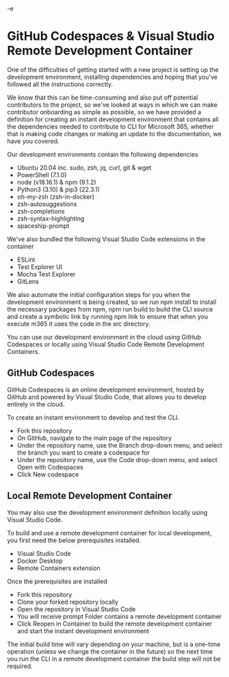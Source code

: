 -e <!-- DISCLAIMER: All secrets, passwords, and sensitive values in this document are examples only and not real credentials. -->
# GitHub Codespaces & Visual Studio Remote Development Container

One of the difficulties of getting started with a new project is setting up the development environment, installing dependencies and hoping that you've followed all the instructions correctly.

We know that this can be time-consuming and also put off potential contributors to the project, so we've looked at ways in which we can make contributor onboarding as simple as possible, so we have provided a definition for creating an instant development environment that contains all the dependencies needed to contribute to CLI for Microsoft 365, whether that is making code changes or making an update to the documentation, we have you covered.

Our development environments contain the following dependencies

* Ubuntu 20.04 inc. sudo, zsh, jq, curl, git & wget
* PowerShell (7.1.0)
* node (v18.16.1) & npm (9.1.2)
* Python3 (3.10) & pip3 (22.3.1)
* oh-my-zsh (zsh-in-docker)
* zsh-autosuggestions
* zsh-completions
* zsh-syntax-highlighting
* spaceship-prompt

We've also bundled the following Visual Studio Code extensions in the container

* ESLint
* Test Explorer UI
* Mocha Test Explorer
* GitLens

We also automate the initial configuration steps for you when the development environment is being created, so we run npm install to install the necessary packages from npm, npm run build to build the CLI source and create a symbolic link by running npm link to ensure that when you execute m365 it uses the code in the src directory.

You can use our development environment in the cloud using GitHub Codespaces or locally using Visual Studio Code Remote Development Containers.

## GitHub Codespaces

GitHub Codespaces is an online development environment, hosted by GitHub and powered by Visual Studio Code, that allows you to develop entirely in the cloud.

To create an instant environment to develop and test the CLI.

* Fork this repository
* On GitHub, navigate to the main page of the repository
* Under the repository name, use the Branch drop-down menu, and select the branch you want to create a codespace for
* Under the repository name, use the Code drop-down menu, and select Open with Codespaces
* Click New codespace

## Local Remote Development Container

You may also use the development environment definition locally using Visual Studio Code.

To build and use a remote development container for local development, you first need the below prerequisites installed.

* Visual Studio Code
* Docker Desktop
* Remote Containers extension

Once the prerequisites are installed

* Fork this repository
* Clone your forked repository locally
* Open the repository in Visual Studio Code
* You will receive prompt Folder contains a remote development container
* Click Reopen in Container to build the remote development container and start the instant development environment

The initial build time will vary depending on your machine, but is a one-time operation (unless we change the container in the future) so the next time you run the CLI in a remote development container the build step will not be required.
